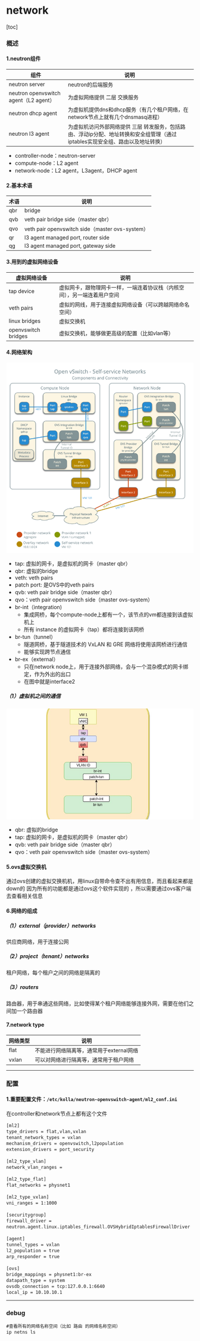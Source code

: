 # network

[toc]

### 概述

#### 1.neutron组件

|组件|说明|
|-|-|
|neutron server|neutron的后端服务|
|neutron openvswitch agent（L2 agent）|为虚拟网络提供 二层 交换服务|
|neutron dhcp agent|为虚拟机提供dns和dhcp服务（有几个租户网络，在network节点上就有几个dnsmasq进程）|
|neutron l3 agent|为虚拟机访问外部网络提供 三层 转发服务，包括路由、浮动ip分配、地址转换和安全组管理（通过iptables实现安全组、路由以及地址转换）|

* controller-node：neutron-server
* compute-node：L2 agent
* network-node：L2 agent，L3agent，DHCP agent

#### 2.基本术语

|术语|说明|
|-|-|
|qbr|bridge|
|qvb|veth pair bridge side（master qbr）|
|qvo|veth pair openvswitch side（master ovs-system）|
|qr|l3 agent managed port, router side|
|qg|l3 agent managed port, gateway side|

#### 3.用到的虚拟网络设备
|虚拟网络设备|说明|
|-|-|
|tap device|虚拟网卡，跟物理网卡一样，一端连着协议栈（内核空间），另一端连着用户空间|
|veth pairs|虚拟的网线，用于连接虚拟网络设备（可以跨越网络命名空间）|
|linux bridges|虚拟交换机|
|openvswitch bridges|虚拟交换机，能够做更高级的配置（比如vlan等）|

#### 4.网络架构
![](./imgs/network_03.png)

* tap: 虚拟的网卡，是虚拟机的网卡（master qbr）
* qbr: 虚拟的bridge
* veth: veth pairs
* patch port: 是OVS中的veth pairs
* qvb: veth pair bridge side（master qbr）
* qvo：veth pair openvswitch side（master ovs-system）
* br-int（integration)
  * 集成网桥，每个compute-node上都有一个，该节点的vm都连接到该虚拟机上
  * 所有 instance 的虚拟网卡（tap）都将连接到该网桥
* br-tun（tunnel）
  * 隧道网桥，基于隧道技术的 VxLAN 和 GRE 网络将使用该网桥进行通信
  * 能够实现跨节点通信
* br-ex（external）
  * 只在network node上，用于连接外部网络，会与一个混杂模式的网卡绑定，作为外出的出口
  * 在图中就是interface2

##### （1）虚拟机之间的通信
![](./imgs/network_02.png)
* qbr: 虚拟的bridge
* tap: 虚拟的网卡，是虚拟机的网卡（master qbr）
* qvb: veth pair bridge side（master qbr）
* qvo：veth pair openvswitch side（master ovs-system）


#### 5.ovs虚拟交换机
通过ovs创建的虚拟交换机机，用linux自带命令查不出有用信息，而且看起来都是down的
因为所有的功能都是通过ovs这个软件实现的 ，所以需要通过ovs客户端去查看相关信息

#### 6.网络的组成

##### （1）external（provider）networks
供应商网络，用于连接公网

##### （2）project（tenant）networks
租户网络，每个租户之间的网络是隔离的

##### （3）routers
路由器，用于串通这些网络，比如使得某个租户网络能够连接外网，需要在他们之间加一个路由器


#### 7.network type

|网络类型|说明|
|-|-|
|flat|不能进行网络隔离等，通常用于external网络|
|vxlan|可以对网络进行隔离等，通常用于租户网络|

***

### 配置

#### 1.重要配置文件：`/etc/kolla/neutron-openvswitch-agent/ml2_conf.ini`
在controller和network节点上都有这个文件
```shell
[ml2]
type_drivers = flat,vlan,vxlan
tenant_network_types = vxlan
mechanism_drivers = openvswitch,l2population
extension_drivers = port_security

[ml2_type_vlan]
network_vlan_ranges =

[ml2_type_flat]
flat_networks = physnet1

[ml2_type_vxlan]
vni_ranges = 1:1000

[securitygroup]
firewall_driver = neutron.agent.linux.iptables_firewall.OVSHybridIptablesFirewallDriver

[agent]
tunnel_types = vxlan
l2_population = true
arp_responder = true

[ovs]
bridge_mappings = physnet1:br-ex
datapath_type = system
ovsdb_connection = tcp:127.0.0.1:6640
local_ip = 10.10.10.1
```

***

### debug

```shell
#查看所有的网络名称空间（比如 路由 的网络名称空间）
ip netns ls
```
